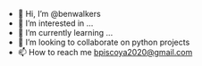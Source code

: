- 👋 Hi, I’m @benwalkers
- 👀 I’m interested in ...
- 🌱 I’m currently learning ...
- 💞️ I’m looking to collaborate on python projects
- 📫 How to reach me bpiscoya2020@gmail.com

<!---
benwalkers/benwalkers is a ✨ special ✨ repository because its `README.md` (this file) appears on your GitHub profile.
You can click the Preview link to take a look at your changes.
--->
